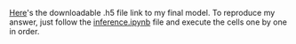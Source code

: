 [Here](https://drive.google.com/file/d/1reizY_kAynTQBH793YEcMSfPrAoh4ITK/view?usp=sharing)'s the downloadable .h5 file link to my final model. To reproduce my answer, just follow the [inference.ipynb](https://github.com/Lucas-Kuo/Mask_RCNN/blob/master/inference.ipynb) file and execute the cells one by one in order.
